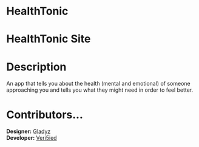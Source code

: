 # HealthTonic 

# HealthTonic Site

# Description
An app that tells you about the health (mental and emotional) of someone approaching you and tells you what they might need in order to feel better.

# Contributors...
<strong>Designer:</strong> <a href="https://twitter.com/__gladyz?s=09">Gladyz</a>
 <br>
<strong>Developer:</strong> <a href="https://www.twitter.com/veri5ied">Veri5ied</a>

